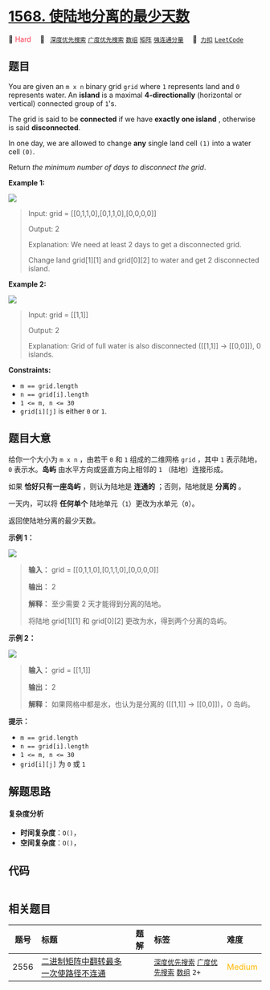 # [1568. 使陆地分离的最少天数](https://2xiao.github.io/leetcode-js/problem/1568.html)

🔴 <font color=#ff334b>Hard</font>&emsp; 🔖&ensp; [`深度优先搜索`](/tag/depth-first-search.md) [`广度优先搜索`](/tag/breadth-first-search.md) [`数组`](/tag/array.md) [`矩阵`](/tag/matrix.md) [`强连通分量`](/tag/strongly-connected-component.md)&emsp; 🔗&ensp;[`力扣`](https://leetcode.cn/problems/minimum-number-of-days-to-disconnect-island) [`LeetCode`](https://leetcode.com/problems/minimum-number-of-days-to-disconnect-island)

## 题目

You are given an `m x n` binary grid `grid` where `1` represents land and `0`
represents water. An **island** is a maximal **4-directionally** (horizontal
or vertical) connected group of `1`'s.

The grid is said to be **connected** if we have **exactly one island** ,
otherwise is said **disconnected**.

In one day, we are allowed to change **any** single land cell `(1)` into a
water cell `(0)`.

Return _the minimum number of days to disconnect the grid_.



**Example 1:**

![](https://assets.leetcode.com/uploads/2021/12/24/land1.jpg)

> Input: grid = [[0,1,1,0],[0,1,1,0],[0,0,0,0]]
> 
> 
> 
> Output: 2
> 
> Explanation: We need at least 2 days to get a disconnected grid.
> 
> Change land grid[1][1] and grid[0][2] to water and get 2 disconnected island.

**Example 2:**

![](https://assets.leetcode.com/uploads/2021/12/24/land2.jpg)

> Input: grid = [[1,1]]
> 
> Output: 2
> 
> Explanation: Grid of full water is also disconnected ([[1,1]] -> [[0,0]]), 0 islands.

**Constraints:**

  * `m == grid.length`
  * `n == grid[i].length`
  * `1 <= m, n <= 30`
  * `grid[i][j]` is either `0` or `1`.


## 题目大意

给你一个大小为 `m x n` ，由若干 `0` 和 `1` 组成的二维网格 `grid` ，其中 `1` 表示陆地， `0` 表示水。**岛屿**
由水平方向或竖直方向上相邻的 `1` （陆地）连接形成。

如果 **恰好只有一座岛屿** ，则认为陆地是 **连通的** ；否则，陆地就是 **分离的** 。

一天内，可以将 **任何单个** 陆地单元（`1`）更改为水单元（`0`）。

返回使陆地分离的最少天数。



**示例 1：**

![](https://assets.leetcode.com/uploads/2021/12/24/land1.jpg)

> 
> 
> 
> 
> 
> **输入：** grid = [[0,1,1,0],[0,1,1,0],[0,0,0,0]]
> 
> **输出：** 2
> 
> **解释：** 至少需要 2 天才能得到分离的陆地。
> 
> 将陆地 grid[1][1] 和 grid[0][2] 更改为水，得到两个分离的岛屿。

**示例 2：**

![](https://assets.leetcode.com/uploads/2021/12/24/land2.jpg)

> 
> 
> 
> 
> 
> **输入：** grid = [[1,1]]
> 
> **输出：** 2
> 
> **解释：** 如果网格中都是水，也认为是分离的 ([[1,1]] -> [[0,0]])，0 岛屿。
> 
> 



**提示：**

  * `m == grid.length`
  * `n == grid[i].length`
  * `1 <= m, n <= 30`
  * `grid[i][j]` 为 `0` 或 `1`


## 解题思路

#### 复杂度分析

- **时间复杂度**：`O()`，
- **空间复杂度**：`O()`，

## 代码

```javascript

```

## 相关题目

<!-- prettier-ignore -->
| 题号 | 标题 | 题解 | 标签 | 难度 |
| :------: | :------ | :------: | :------ | :------ |
| 2556 | [二进制矩阵中翻转最多一次使路径不连通](https://leetcode.com/problems/disconnect-path-in-a-binary-matrix-by-at-most-one-flip) |  |  [`深度优先搜索`](/tag/depth-first-search.md) [`广度优先搜索`](/tag/breadth-first-search.md) [`数组`](/tag/array.md) `2+` | <font color=#ffb800>Medium</font> |
